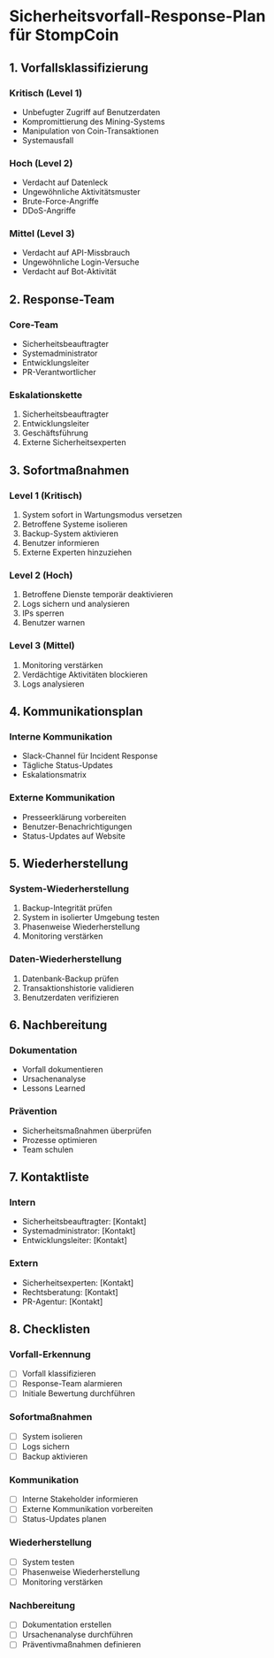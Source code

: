 # Sicherheitsvorfall-Response-Plan für StompCoin

## 1. Vorfallsklassifizierung

### Kritisch (Level 1)
- Unbefugter Zugriff auf Benutzerdaten
- Kompromittierung des Mining-Systems
- Manipulation von Coin-Transaktionen
- Systemausfall

### Hoch (Level 2)
- Verdacht auf Datenleck
- Ungewöhnliche Aktivitätsmuster
- Brute-Force-Angriffe
- DDoS-Angriffe

### Mittel (Level 3)
- Verdacht auf API-Missbrauch
- Ungewöhnliche Login-Versuche
- Verdacht auf Bot-Aktivität

## 2. Response-Team

### Core-Team
- Sicherheitsbeauftragter
- Systemadministrator
- Entwicklungsleiter
- PR-Verantwortlicher

### Eskalationskette
1. Sicherheitsbeauftragter
2. Entwicklungsleiter
3. Geschäftsführung
4. Externe Sicherheitsexperten

## 3. Sofortmaßnahmen

### Level 1 (Kritisch)
1. System sofort in Wartungsmodus versetzen
2. Betroffene Systeme isolieren
3. Backup-System aktivieren
4. Benutzer informieren
5. Externe Experten hinzuziehen

### Level 2 (Hoch)
1. Betroffene Dienste temporär deaktivieren
2. Logs sichern und analysieren
3. IPs sperren
4. Benutzer warnen

### Level 3 (Mittel)
1. Monitoring verstärken
2. Verdächtige Aktivitäten blockieren
3. Logs analysieren

## 4. Kommunikationsplan

### Interne Kommunikation
- Slack-Channel für Incident Response
- Tägliche Status-Updates
- Eskalationsmatrix

### Externe Kommunikation
- Presseerklärung vorbereiten
- Benutzer-Benachrichtigungen
- Status-Updates auf Website

## 5. Wiederherstellung

### System-Wiederherstellung
1. Backup-Integrität prüfen
2. System in isolierter Umgebung testen
3. Phasenweise Wiederherstellung
4. Monitoring verstärken

### Daten-Wiederherstellung
1. Datenbank-Backup prüfen
2. Transaktionshistorie validieren
3. Benutzerdaten verifizieren

## 6. Nachbereitung

### Dokumentation
- Vorfall dokumentieren
- Ursachenanalyse
- Lessons Learned

### Prävention
- Sicherheitsmaßnahmen überprüfen
- Prozesse optimieren
- Team schulen

## 7. Kontaktliste

### Intern
- Sicherheitsbeauftragter: [Kontakt]
- Systemadministrator: [Kontakt]
- Entwicklungsleiter: [Kontakt]

### Extern
- Sicherheitsexperten: [Kontakt]
- Rechtsberatung: [Kontakt]
- PR-Agentur: [Kontakt]

## 8. Checklisten

### Vorfall-Erkennung
- [ ] Vorfall klassifizieren
- [ ] Response-Team alarmieren
- [ ] Initiale Bewertung durchführen

### Sofortmaßnahmen
- [ ] System isolieren
- [ ] Logs sichern
- [ ] Backup aktivieren

### Kommunikation
- [ ] Interne Stakeholder informieren
- [ ] Externe Kommunikation vorbereiten
- [ ] Status-Updates planen

### Wiederherstellung
- [ ] System testen
- [ ] Phasenweise Wiederherstellung
- [ ] Monitoring verstärken

### Nachbereitung
- [ ] Dokumentation erstellen
- [ ] Ursachenanalyse durchführen
- [ ] Präventivmaßnahmen definieren 